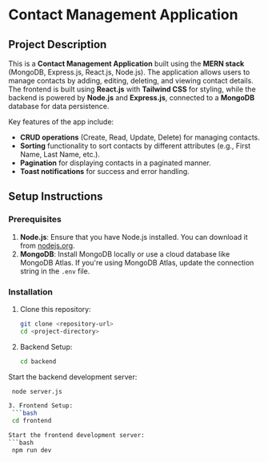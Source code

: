 # Contact Management Application

## Project Description

This is a **Contact Management Application** built using the **MERN stack** (MongoDB, Express.js, React.js, Node.js). The application allows users to manage contacts by adding, editing, deleting, and viewing contact details. The frontend is built using **React.js** with **Tailwind CSS** for styling, while the backend is powered by **Node.js** and **Express.js**, connected to a **MongoDB** database for data persistence.

Key features of the app include:
- **CRUD operations** (Create, Read, Update, Delete) for managing contacts.
- **Sorting** functionality to sort contacts by different attributes (e.g., First Name, Last Name, etc.).
- **Pagination** for displaying contacts in a paginated manner.
- **Toast notifications** for success and error handling.

## Setup Instructions

### Prerequisites

1. **Node.js**: Ensure that you have Node.js installed. You can download it from [nodejs.org](https://nodejs.org/).
2. **MongoDB**: Install MongoDB locally or use a cloud database like MongoDB Atlas. If you're using MongoDB Atlas, update the connection string in the `.env` file.

### Installation

1. Clone this repository:
   ```bash
   git clone <repository-url>
   cd <project-directory>

2. Backend Setup:
   ```bash
   cd backend

Start the backend development server:
  ```bash
   node server.js

3. Frontend Setup:
   ```bash
   cd frontend

Start the frontend development server:
  ```bash
   npm run dev





   
